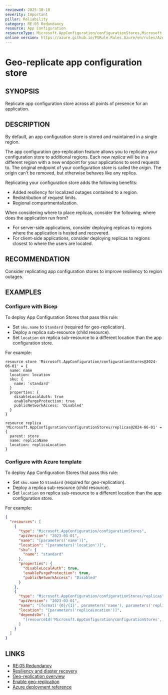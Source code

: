 ```yaml
---
reviewed: 2025-10-10
severity: Important
pillar: Reliability
category: RE:05 Redundancy
resource: App Configuration
resourceType: Microsoft.AppConfiguration/configurationStores,Microsoft.AppConfiguration/configurationStores/replicas
online version: https://azure.github.io/PSRule.Rules.Azure/en/rules/Azure.AppConfig.GeoReplica/
---
```


# Geo-replicate app configuration store

## SYNOPSIS

Replicate app configuration store across all points of presence for an application.

## DESCRIPTION

By default, an app configuration store is stored and maintained in a single region.

The app configuration geo-replication feature allows you to replicate your configuration store to additional regions.
Each new _replica_ will be in a different region with a new endpoint for your applications to send requests to.
The original endpoint of your configuration store is called the _origin_.
The origin can't be removed, but otherwise behaves like any replica.

Replicating your configuration store adds the following benefits:

- Added resiliency for localized outages contained to a region.
- Redistribution of request limits.
- Regional compartmentalization.

When considering where to place replicas, consider the following; where does the application run from?

- For server-side applications, consider deploying replicas to regions where the application is hosted and recovered.
- For client-side applications, consider deploying replicas to regions closest to where the users are located.

## RECOMMENDATION

Consider replicating app configuration stores to improve resiliency to region outages.

## EXAMPLES

### Configure with Bicep

To deploy App Configuration Stores that pass this rule:

- Set `sku.name` to `Standard` (required for geo-replication).
- Deploy a replica sub-resource (child resource).
- Set `location` on replica sub-resource to a different location than the app configuration store.

For example:

```bicep
resource store 'Microsoft.AppConfiguration/configurationStores@2024-06-01' = {
  name: name
  location: location
  sku: {
    name: 'standard'
  }
  properties: {
    disableLocalAuth: true
    enablePurgeProtection: true
    publicNetworkAccess: 'Disabled'
  }
}

resource replica 'Microsoft.AppConfiguration/configurationStores/replicas@2024-06-01' = {
  parent: store
  name: replicaName
  location: replicaLocation
}
```

<!-- external:avm avm/res/app-configuration/configuration-store replicaLocations -->

### Configure with Azure template

To deploy App Configuration Stores that pass this rule:

- Set `sku.name` to `Standard` (required for geo-replication).
- Deploy a replica sub-resource (child resource).
- Set `location` on replica sub-resource to a different location than the app configuration store.

For example:

```json
{
  "resources": [
    {
      "type": "Microsoft.AppConfiguration/configurationStores",
      "apiVersion": "2023-03-01",
      "name": "[parameters('name')]",
      "location": "[parameters('location')]",
      "sku": {
        "name": "standard"
      },
      "properties": {
        "disableLocalAuth": true,
        "enablePurgeProtection": true,
        "publicNetworkAccess": "Disabled"
      }
    },
    {
      "type": "Microsoft.AppConfiguration/configurationStores/replicas",
      "apiVersion": "2023-03-01",
      "name": "[format('{0}/{1}', parameters('name'), parameters('replicaName'))]",
      "location": "[parameters('replicaLocation')]",
      "dependsOn": [
        "[resourceId('Microsoft.AppConfiguration/configurationStores', parameters('name'))]"
      ]
    }
  ]
}
```

## LINKS

- [RE:05 Redundancy](https://learn.microsoft.com/azure/well-architected/reliability/redundancy)
- [Resiliency and diaster recovery](https://learn.microsoft.com/azure/azure-app-configuration/concept-disaster-recovery)
- [Geo-replication overview](https://learn.microsoft.com/azure/azure-app-configuration/concept-geo-replication)
- [Enable geo-replication](https://learn.microsoft.com/azure/azure-app-configuration/howto-geo-replication)
- [Azure deployment reference](https://learn.microsoft.com/azure/templates/microsoft.appconfiguration/configurationstores/replicas)
